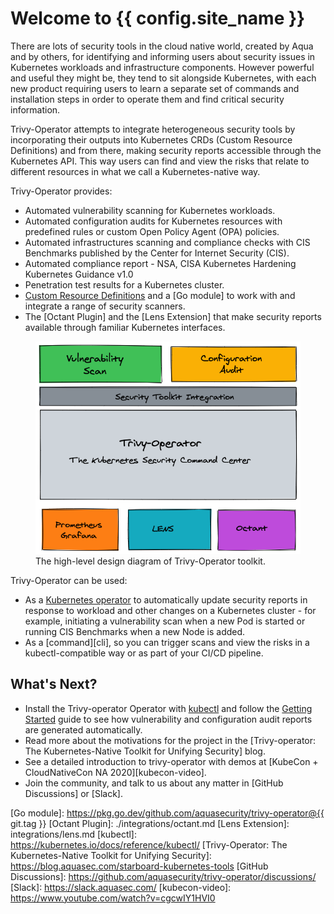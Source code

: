 # Welcome to {{ config.site_name }}

There are lots of security tools in the cloud native world, created by Aqua and by others, for identifying and informing
users about security issues in Kubernetes workloads and infrastructure components. However powerful and useful they
might be, they tend to sit alongside Kubernetes, with each new product requiring users to learn a separate set of
commands and installation steps in order to operate them and find critical security information.

Trivy-Operator attempts to integrate heterogeneous security tools by incorporating their outputs into Kubernetes CRDs
(Custom Resource Definitions) and from there, making security reports accessible through the Kubernetes API. This way
users can find and view the risks that relate to different resources in what we call a Kubernetes-native way.

Trivy-Operator provides:

- Automated vulnerability scanning for Kubernetes workloads.
- Automated configuration audits for Kubernetes resources with predefined rules or custom Open Policy Agent (OPA) policies.
- Automated infrastructures scanning and compliance checks with CIS Benchmarks published by the Center for Internet Security (CIS).
- Automated compliance report - NSA, CISA Kubernetes Hardening Kubernetes Guidance v1.0
- Penetration test results for a Kubernetes cluster.
- [Custom Resource Definitions] and a [Go module] to work with and integrate a range of security scanners.
- The [Octant Plugin] and the [Lens Extension] that make security reports available through familiar Kubernetes interfaces.

<figure>
  <img src="images/trivy-operator-overview.png" />
  <figcaption>The high-level design diagram of Trivy-Operator toolkit.</figcaption>
</figure>

Trivy-Operator can be used:

- As a [Kubernetes operator] to automatically update security reports in response to workload and other changes on a
  Kubernetes cluster - for example, initiating a vulnerability scan when a new Pod is started or running CIS Benchmarks
  when a new Node is added.
- As a [command][cli], so you can trigger scans and view the risks in a kubectl-compatible way or as part of your CI/CD
  pipeline.

## What's Next?

- Install the Trivy-operator Operator with [kubectl](./operator/installation/kubectl.md) and follow the
  [Getting Started](./operator/getting-started.md) guide to see how vulnerability and configuration audit reports are
  generated automatically.
- Read more about the motivations for the project in the [Trivy-operator: The Kubernetes-Native Toolkit for Unifying Security]
  blog.
- See a detailed introduction to trivy-operator with demos at [KubeCon + CloudNativeCon NA 2020][kubecon-video].
- Join the community, and talk to us about any matter in [GitHub Discussions] or [Slack].

[Custom Resource Definitions]: ./crds/index.md
[Kubernetes operator]: operator/index.md
[Go module]: https://pkg.go.dev/github.com/aquasecurity/trivy-operator@{{ git.tag }}
[Octant Plugin]: ./integrations/octant.md
[Lens Extension]: integrations/lens.md
[kubectl]: https://kubernetes.io/docs/reference/kubectl/
[Trivy-Operator: The Kubernetes-Native Toolkit for Unifying Security]: https://blog.aquasec.com/starboard-kubernetes-tools
[GitHub Discussions]: https://github.com/aquasecurity/trivy-operator/discussions/
[Slack]: https://slack.aquasec.com/
[kubecon-video]: https://www.youtube.com/watch?v=cgcwIY1HVI0

